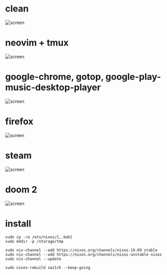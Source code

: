 # clean

![screen](https://i.imgur.com/9NBJCr0.png)

# neovim + tmux

![screen](https://i.imgur.com/z95oCew.png)

# google-chrome, gotop, google-play-music-desktop-player

![screen](https://i.imgur.com/wiIFOdI.png)

# firefox

![screen](https://i.imgur.com/BYpqCbi.png)

# steam

![screen](https://i.imgur.com/GxNoW6l.png)

# doom 2

![screen](https://i.imgur.com/xXcIXu0.png)

# install

```
sudo cp -ra /etx/nixos/{,.bak}
sudo mkdir -p /storage/tmp

sudo nix-channel --add https://nixos.org/channels/nixos-19.09 stable
sudo nix-channel --add https://nixos.org/channels/nixos-unstable nixos
sudo nix-channel --update

sudo nixos-rebuild switch --keep-going
```
